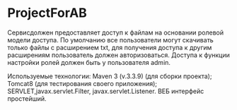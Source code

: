 # ProjectForAB
Сервисдолжен предоставляет доступ к файлам на основании ролевой модели доступа.
По умолчанию все пользователи могут скачивать только файлы с
расширением txt, для получения доступа к другим расширениям пользователь
должен авторизоваться. Доступа к функции настройки ролей должен быть у
пользователя admin.

Используемые технологии:
Maven 3 (v.3.3.9) (для сборки проекта);
Tomcat8 (для тестирования своего приложения);
SERVLET,javax.servlet.Filter,
javax.servlet.Listener. 
ВЕБ интерфейс простейший.

